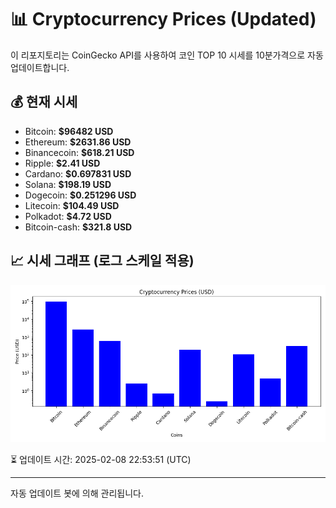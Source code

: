 
# 📊 Cryptocurrency Prices (Updated)

이 리포지토리는 CoinGecko API를 사용하여 코인 TOP 10 시세를 10분가격으로 자동 업데이트합니다.

## 💰 현재 시세
- Bitcoin: **$96482 USD**
- Ethereum: **$2631.86 USD**
- Binancecoin: **$618.21 USD**
- Ripple: **$2.41 USD**
- Cardano: **$0.697831 USD**
- Solana: **$198.19 USD**
- Dogecoin: **$0.251296 USD**
- Litecoin: **$104.49 USD**
- Polkadot: **$4.72 USD**
- Bitcoin-cash: **$321.8 USD**

## 📈 시세 그래프 (로그 스케일 적용)
![Crypto Prices](crypto_prices.png)

⏳ 업데이트 시간: 2025-02-08 22:53:51 (UTC)

---
자동 업데이트 봇에 의해 관리됩니다.

